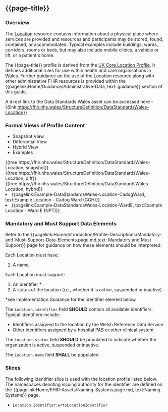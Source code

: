 <div class="warning"><span class="ImplementWarn"></span></div>

## {{page-title}}

### Overview
The [Location](https://hl7.org/fhir/location.html) resource contains information about a physical place where services are provided and resources and participants may be stored, found, contained, or accommodated. Typical examples include buildings, wards, corridors, rooms or beds, but may also include mobile clinics, a vehicle or lift, or a patient's home. 

The {{page-title}} profile is derived from the [UK Core Location Profile](https://simplifier.net/guide/uk-core-implementation-guide/Home/ProfilesandExtensions/ProfileUKCore-Location?version=1.0.0). It defines additional rules for use within health and care organisations in Wales. Further guidance on the use of the Location resource along with other administrative FHIR resources is provided within the {{pagelink:Home/Guidance/Administrative-Data, text: guidance}} section of this guide.

A direct link to the Data Standards Wales asset can be accessed here - {{link:https://fhir.nhs.wales/StructureDefinition/DataStandardsWales-Location}}

### Formal Views of Profile Content
<div class="tab-wrap">
  <ul class="tab-head">
    <li class="tablink tab-active" onclick="openCity(this,'tabsnap')" data-target="tabsnap">
      Snapshot View
    </li>
    <li class="tablink" onclick="openCity(this,'tabdiff')" data-target="tabdiff">
      Differential View
    </li>
    <li class="tablink" onclick="openCity(this,'tabhybrid')" data-target="tabhybrid">
      Hybrid View
    </li>
    <li class="tablink" onclick="openCity(this,'tabeg')" data-target="tabeg">
      Examples
    </li>    
  </ul>
  <div class="tab-main">
    <div id="tabsnap" class="tabcontent active">      
      {{tree:https://fhir.nhs.wales/StructureDefinition/DataStandardsWales-Location, snapshot}}
    </div>
    <div id="tabdiff" class="tabcontent">
      {{tree:https://fhir.nhs.wales/StructureDefinition/DataStandardsWales-Location, diff}}
  </div>
    <div id="tabhybrid" class="tabcontent">
      {{tree:https://fhir.nhs.wales/StructureDefinition/DataStandardsWales-Location, hybrid}}
  </div>
  <div id="tabeg" class="tabcontent">
    <list>
      <li>{{pagelink:Example-DataStandardsWales-Location-CadogWard, text:Example Location - Cadog Ward (GGH)}}</li>
      <li>{{pagelink:Example-DataStandardsWales-Location-WardE, text:Example Location - Ward E (NPT)}}</li>
    </list>
  </div>    
</div>

### Mandatory and Must Support Data Elements
Refer to the {{pagelink:Home/Introduction/Profile-Descriptions/Mandatory-and-Must-Support-Data-Elements.page.md,text: Mandatory and Must Support}} page for guidance on how these elements should be interpreted.
 
Each Location must have:
1. A name

Each Location must support:
1. An identifier *
2. A status of the location (i.e., whether it is active, suspended or inactive)

*see Implementation Guidance for the identifier element below


The `Location.identifier` field **SHOULD** contain all available identifiers. Typical identifiers include:
  * Identifiers assigned to the location by the Welsh Reference Data Service
  * Other identifiers assigned by a hospital PAS or other clinical system.

The `Location.status` field **SHOULD** be populated to indicate whether the organization is active, suspended or inactive.

The `Location.name` field **SHALL** be populated.

### Slices
The following identifier slice is used with the location profile listed below. The namespaces denoting issuing authority for the identifier are defined on the {{pagelink:Home/FHIR-Assets/Naming-Systems.page.md, text:Naming Systems}} page.
 
* `Location.identifier:wrtsLocationIdentifier` 


